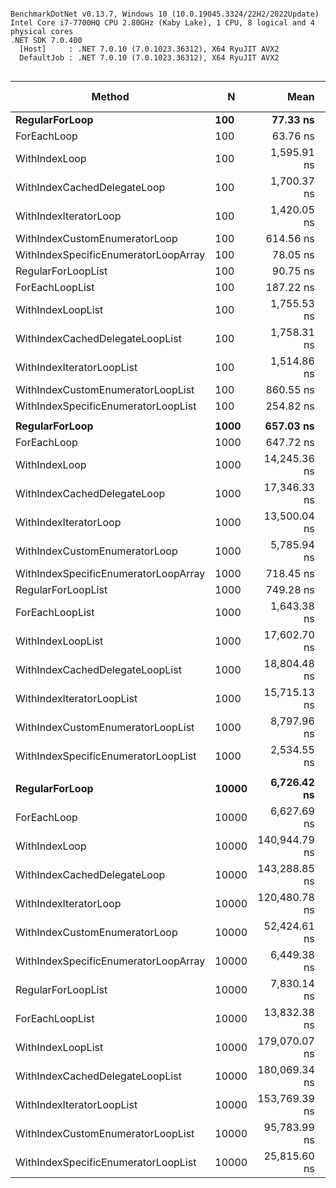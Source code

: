 ```

BenchmarkDotNet v0.13.7, Windows 10 (10.0.19045.3324/22H2/2022Update)
Intel Core i7-7700HQ CPU 2.80GHz (Kaby Lake), 1 CPU, 8 logical and 4 physical cores
.NET SDK 7.0.400
  [Host]     : .NET 7.0.10 (7.0.1023.36312), X64 RyuJIT AVX2
  DefaultJob : .NET 7.0.10 (7.0.1023.36312), X64 RyuJIT AVX2


```
|                               Method |     N |          Mean |        Error |        StdDev |        Median | Ratio | RatioSD |   Gen0 | Allocated | Alloc Ratio |
|------------------------------------- |------ |--------------:|-------------:|--------------:|--------------:|------:|--------:|-------:|----------:|------------:|
|                       **RegularForLoop** |   **100** |      **77.33 ns** |     **1.517 ns** |      **1.806 ns** |      **77.19 ns** |  **1.00** |    **0.00** |      **-** |         **-** |          **NA** |
|                          ForEachLoop |   100 |      63.76 ns |     0.963 ns |      0.900 ns |      63.56 ns |  0.82 |    0.02 |      - |         - |          NA |
|                        WithIndexLoop |   100 |   1,595.91 ns |    31.688 ns |     60.290 ns |   1,598.16 ns | 20.82 |    0.92 | 0.0343 |     112 B |          NA |
|          WithIndexCachedDelegateLoop |   100 |   1,700.37 ns |    73.099 ns |    206.176 ns |   1,633.19 ns | 21.37 |    2.16 | 0.0343 |     112 B |          NA |
|                WithIndexIteratorLoop |   100 |   1,420.05 ns |    33.990 ns |     94.186 ns |   1,411.30 ns | 17.42 |    1.24 | 0.0305 |      96 B |          NA |
|        WithIndexCustomEnumeratorLoop |   100 |     614.56 ns |    12.239 ns |     31.153 ns |     611.43 ns |  7.94 |    0.43 | 0.0095 |      32 B |          NA |
| WithIndexSpecificEnumeratorLoopArray |   100 |      78.05 ns |     1.621 ns |      4.491 ns |      76.78 ns |  1.02 |    0.07 |      - |         - |          NA |
|                   RegularForLoopList |   100 |      90.75 ns |     2.660 ns |      7.460 ns |      89.65 ns |  1.13 |    0.06 |      - |         - |          NA |
|                      ForEachLoopList |   100 |     187.22 ns |     5.248 ns |     14.802 ns |     184.93 ns |  2.51 |    0.17 |      - |         - |          NA |
|                    WithIndexLoopList |   100 |   1,755.53 ns |    34.536 ns |     62.276 ns |   1,770.97 ns | 22.56 |    0.74 | 0.0381 |     120 B |          NA |
|      WithIndexCachedDelegateLoopList |   100 |   1,758.31 ns |    34.831 ns |     60.081 ns |   1,746.13 ns | 22.72 |    1.09 | 0.0381 |     120 B |          NA |
|            WithIndexIteratorLoopList |   100 |   1,514.86 ns |    30.213 ns |     61.716 ns |   1,500.30 ns | 19.45 |    1.09 | 0.0324 |     104 B |          NA |
|    WithIndexCustomEnumeratorLoopList |   100 |     860.55 ns |    12.991 ns |     10.848 ns |     862.32 ns | 11.11 |    0.26 | 0.0124 |      40 B |          NA |
|  WithIndexSpecificEnumeratorLoopList |   100 |     254.82 ns |     4.870 ns |      5.413 ns |     253.84 ns |  3.30 |    0.11 |      - |         - |          NA |
|                                      |       |               |              |               |               |       |         |        |           |             |
|                       **RegularForLoop** |  **1000** |     **657.03 ns** |    **12.901 ns** |     **20.085 ns** |     **653.21 ns** |  **1.00** |    **0.00** |      **-** |         **-** |          **NA** |
|                          ForEachLoop |  1000 |     647.72 ns |     8.298 ns |      7.356 ns |     649.15 ns |  0.98 |    0.04 |      - |         - |          NA |
|                        WithIndexLoop |  1000 |  14,245.36 ns |   268.636 ns |    358.622 ns |  14,200.87 ns | 21.74 |    0.83 | 0.0305 |     112 B |          NA |
|          WithIndexCachedDelegateLoop |  1000 |  17,346.33 ns |   410.076 ns |  1,176.585 ns |  17,360.84 ns | 26.71 |    1.87 | 0.0305 |     112 B |          NA |
|                WithIndexIteratorLoop |  1000 |  13,500.04 ns |   269.657 ns |    591.903 ns |  13,438.43 ns | 20.69 |    1.27 | 0.0305 |      96 B |          NA |
|        WithIndexCustomEnumeratorLoop |  1000 |   5,785.94 ns |   114.862 ns |    224.029 ns |   5,771.47 ns |  8.82 |    0.43 | 0.0076 |      32 B |          NA |
| WithIndexSpecificEnumeratorLoopArray |  1000 |     718.45 ns |    18.692 ns |     53.631 ns |     704.72 ns |  1.08 |    0.06 |      - |         - |          NA |
|                   RegularForLoopList |  1000 |     749.28 ns |    14.897 ns |     40.275 ns |     738.41 ns |  1.16 |    0.07 |      - |         - |          NA |
|                      ForEachLoopList |  1000 |   1,643.38 ns |    32.064 ns |     28.424 ns |   1,633.38 ns |  2.49 |    0.09 |      - |         - |          NA |
|                    WithIndexLoopList |  1000 |  17,602.70 ns |   338.431 ns |    660.083 ns |  17,461.90 ns | 26.76 |    1.26 | 0.0305 |     120 B |          NA |
|      WithIndexCachedDelegateLoopList |  1000 |  18,804.48 ns |   644.913 ns |  1,829.510 ns |  18,391.84 ns | 28.83 |    2.61 | 0.0305 |     120 B |          NA |
|            WithIndexIteratorLoopList |  1000 |  15,715.13 ns |   312.558 ns |    778.378 ns |  15,620.75 ns | 24.19 |    1.48 | 0.0305 |     104 B |          NA |
|    WithIndexCustomEnumeratorLoopList |  1000 |   8,797.96 ns |   175.826 ns |    146.823 ns |   8,788.24 ns | 13.32 |    0.57 |      - |      40 B |          NA |
|  WithIndexSpecificEnumeratorLoopList |  1000 |   2,534.55 ns |    50.710 ns |    115.493 ns |   2,525.02 ns |  3.93 |    0.22 |      - |         - |          NA |
|                                      |       |               |              |               |               |       |         |        |           |             |
|                       **RegularForLoop** | **10000** |   **6,726.42 ns** |   **134.103 ns** |    **238.367 ns** |   **6,684.83 ns** |  **1.00** |    **0.00** |      **-** |         **-** |          **NA** |
|                          ForEachLoop | 10000 |   6,627.69 ns |   122.753 ns |    114.824 ns |   6,605.68 ns |  0.99 |    0.04 |      - |         - |          NA |
|                        WithIndexLoop | 10000 | 140,944.79 ns | 2,662.243 ns |  3,461.668 ns | 142,400.78 ns | 20.96 |    1.08 |      - |     112 B |          NA |
|          WithIndexCachedDelegateLoop | 10000 | 143,288.85 ns | 2,710.414 ns |  5,023.927 ns | 142,532.57 ns | 21.33 |    1.14 |      - |     112 B |          NA |
|                WithIndexIteratorLoop | 10000 | 120,480.78 ns | 2,384.377 ns |  3,850.325 ns | 119,860.03 ns | 17.94 |    0.89 |      - |      96 B |          NA |
|        WithIndexCustomEnumeratorLoop | 10000 |  52,424.61 ns | 1,040.356 ns |  1,524.940 ns |  52,140.59 ns |  7.78 |    0.42 |      - |      32 B |          NA |
| WithIndexSpecificEnumeratorLoopArray | 10000 |   6,449.38 ns |   128.530 ns |    231.766 ns |   6,357.83 ns |  0.96 |    0.06 |      - |         - |          NA |
|                   RegularForLoopList | 10000 |   7,830.14 ns |   173.702 ns |    512.164 ns |   7,691.15 ns |  1.15 |    0.10 |      - |         - |          NA |
|                      ForEachLoopList | 10000 |  13,832.38 ns |   271.136 ns |    699.889 ns |  13,732.38 ns |  2.06 |    0.13 |      - |         - |          NA |
|                    WithIndexLoopList | 10000 | 179,070.07 ns | 3,546.569 ns |  9,588.355 ns | 176,864.86 ns | 26.35 |    1.48 |      - |     120 B |          NA |
|      WithIndexCachedDelegateLoopList | 10000 | 180,069.34 ns | 6,794.487 ns | 19,163.970 ns | 174,116.60 ns | 28.20 |    3.53 |      - |     120 B |          NA |
|            WithIndexIteratorLoopList | 10000 | 153,769.39 ns | 3,675.223 ns | 10,366.033 ns | 152,507.68 ns | 22.37 |    1.51 |      - |     104 B |          NA |
|    WithIndexCustomEnumeratorLoopList | 10000 |  95,783.99 ns | 2,919.935 ns |  8,283.369 ns |  92,951.98 ns | 14.20 |    1.38 |      - |      40 B |          NA |
|  WithIndexSpecificEnumeratorLoopList | 10000 |  25,815.60 ns |   561.402 ns |  1,601.712 ns |  25,719.14 ns |  3.82 |    0.28 |      - |         - |          NA |
